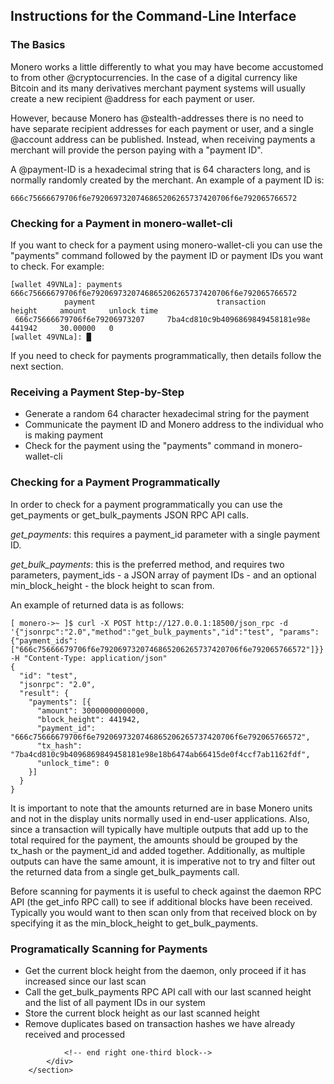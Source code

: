 <section class="container">
            <div class="row">
                <!-- left two-thirds block-->
                <div class="full">
                    <div class="info-block text-adapt">
                        <div class="row center-xs">
                            <div class="col">
                                <h2>Instructions for the Command-Line Interface</h2>
                            </div>
                        </div>
<div markdown="1">
                           
### The Basics

Monero works a little differently to what you may have become accustomed to from other @cryptocurrencies. In the case of a digital currency like Bitcoin and its many derivatives merchant payment systems will usually create a new recipient @address for each payment or user.

However, because Monero has @stealth-addresses there is no need to have separate recipient addresses for each payment or user, and a single @account address can be published. Instead, when receiving payments a merchant will provide the person paying with a "payment ID".

A @payment-ID is a hexadecimal string that is 64 characters long, and is normally randomly created by the merchant. An example of a payment ID is: 
```
666c75666679706f6e7920697320746865206265737420706f6e792065766572
```

### Checking for a Payment in monero-wallet-cli

If you want to check for a payment using monero-wallet-cli you can use the "payments" command followed by the payment ID or payment IDs you want to check. For example:

```
[wallet 49VNLa]: payments 666c75666679706f6e7920697320746865206265737420706f6e792065766572
            payment                           transaction               height     amount     unlock time
 666c75666679706f6e79206973207     7ba4cd810c9b4096869849458181e98e     441942     30.00000   0
[wallet 49VNLa]: █
```

If you need to check for payments programmatically, then details follow the next section.

### Receiving a Payment Step-by-Step

* Generate a random 64 character hexadecimal string for the payment  
* Communicate the payment ID and Monero address to the individual who is making payment  
* Check for the payment using the "payments" command in monero-wallet-cli

### Checking for a Payment Programmatically

In order to check for a payment programmatically you can use the get_payments or get_bulk_payments JSON RPC API calls.

*get_payments*: this requires a payment_id parameter with a single payment ID.

*get_bulk_payments*: this is the preferred method, and requires two parameters, payment_ids - a JSON array of payment IDs - and an optional min_block_height - the block height to scan from.

An example of returned data is as follows:

```
[ monero->~ ]$ curl -X POST http://127.0.0.1:18500/json_rpc -d '{"jsonrpc":"2.0","method":"get_bulk_payments","id":"test", "params":{"payment_ids": ["666c75666679706f6e7920697320746865206265737420706f6e792065766572"]}}' -H "Content-Type: application/json"
{
  "id": "test",
  "jsonrpc": "2.0",
  "result": {
    "payments": [{
      "amount": 30000000000000,
      "block_height": 441942,
      "payment_id": "666c75666679706f6e7920697320746865206265737420706f6e792065766572",
      "tx_hash": "7ba4cd810c9b4096869849458181e98e18b6474ab66415de0f4ccf7ab1162fdf",
      "unlock_time": 0
    }]
  }
}
```

It is important to note that the amounts returned are in base Monero units and not in the display units normally used in end-user applications. Also, since a transaction will typically have multiple outputs that add up to the total required for the payment, the amounts should be grouped by the tx_hash or the payment_id and added together. Additionally, as multiple outputs can have the same amount, it is imperative not to try and filter out the returned data from a single get_bulk_payments call.

Before scanning for payments it is useful to check against the daemon RPC API (the get_info RPC call) to see if additional blocks have been received. Typically you would want to then scan only from that received block on by specifying it as the min_block_height to get_bulk_payments.

### Programatically Scanning for Payments

* Get the current block height from the daemon, only proceed if it has increased since our last scan  
* Call the get_bulk_payments RPC API call with our last scanned height and the list of all payment IDs in our system  
* Store the current block height as our last scanned height  
* Remove duplicates based on transaction hashes we have already received and processed  
                           
</div>
                    </div>
                </div>
    
                
                <!-- end right one-third block-->
            </div>
        </section>
                